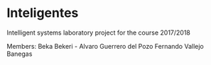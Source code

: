 # Inteligentes

Intelligent systems laboratory project for the course 2017/2018

Members:
  Beka Bekeri -
  Alvaro Guerrero del Pozo
  Fernando Vallejo Banegas
